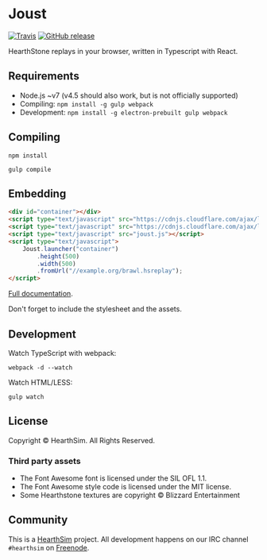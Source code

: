 # Joust
[![Travis](https://img.shields.io/travis/HearthSim/Joust/master.svg)](https://travis-ci.org/HearthSim/Joust)
[![GitHub release](https://img.shields.io/github/release/HearthSim/Joust.svg)](https://github.com/HearthSim/Joust/releases)

HearthStone replays in your browser, written in Typescript with React.


## Requirements

- Node.js ~v7 (v4.5 should also work, but is not officially supported)
- Compiling: `npm install -g gulp webpack`
- Development: `npm install -g electron-prebuilt gulp webpack`


## Compiling

```
npm install
```

```
gulp compile
```


## Embedding

```html
<div id="container"></div>
<script type="text/javascript" src="https://cdnjs.cloudflare.com/ajax/libs/react/15.3.0/react.min.js"></script>
<script type="text/javascript" src="https://cdnjs.cloudflare.com/ajax/libs/react/15.3.0/react-dom.min.js"></script>
<script type="text/javascript" src="joust.js"></script>
<script type="text/javascript">
	Joust.launcher("container")
		.height(500)
		.width(500)
		.fromUrl("//example.org/brawl.hsreplay");
</script>
```

[Full documentation](https://github.com/HearthSim/Joust/wiki/Embedding).

Don't forget to include the stylesheet and the assets.


## Development

Watch TypeScript with webpack:

```
webpack -d --watch
```

Watch HTML/LESS:

```
gulp watch
```


## License

Copyright © HearthSim. All Rights Reserved.

### Third party assets

- The Font Awesome font is licensed under the SIL OFL 1.1.
- The Font Awesome style code is licensed under the MIT license.
- Some Hearthstone textures are copyright © Blizzard Entertainment


## Community

This is a [HearthSim](https://hearthsim.info) project. All development
happens on our IRC channel `#hearthsim` on [Freenode](https://freenode.net).
